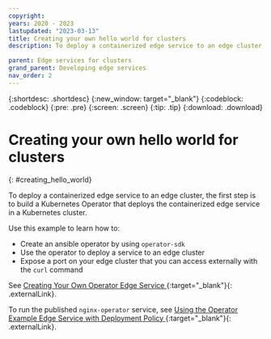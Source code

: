 ```yaml
---
copyright:
years: 2020 - 2023
lastupdated: "2023-03-13"
title: Creating your own hello world for clusters
description: To deploy a containerized edge service to an edge cluster, the first step is to build a Kubernetes Operator that deploys the containerized edge service in a Kubernetes cluster.

parent: Edge services for clusters
grand_parent: Developing edge services
nav_order: 2
---
```


{:shortdesc: .shortdesc}
{:new_window: target="_blank"}
{:codeblock: .codeblock}
{:pre: .pre}
{:screen: .screen}
{:tip: .tip}
{:download: .download}

# Creating your own hello world for clusters
{: #creating_hello_world}

To deploy a containerized edge service to an edge cluster, the first step is to build a Kubernetes Operator that deploys the containerized edge service in a Kubernetes cluster.

Use this example to learn how to:

* Create an ansible operator by using `operator-sdk`
* Use the operator to deploy a service to an edge cluster
* Expose a port on your edge cluster that you can access externally with the `curl` command

See [Creating Your Own Operator Edge Service ](https://github.com/open-horizon/examples/blob/master/edge/services/nginx-operator/CreateService.md){:target="_blank"}{: .externalLink}.

To run the published `nginx-operator` service, see [Using the Operator Example Edge Service with Deployment Policy ](https://github.com/open-horizon/examples/tree/master/edge/services/nginx-operator#using-operator-policy){:target="_blank"}{: .externalLink}.
